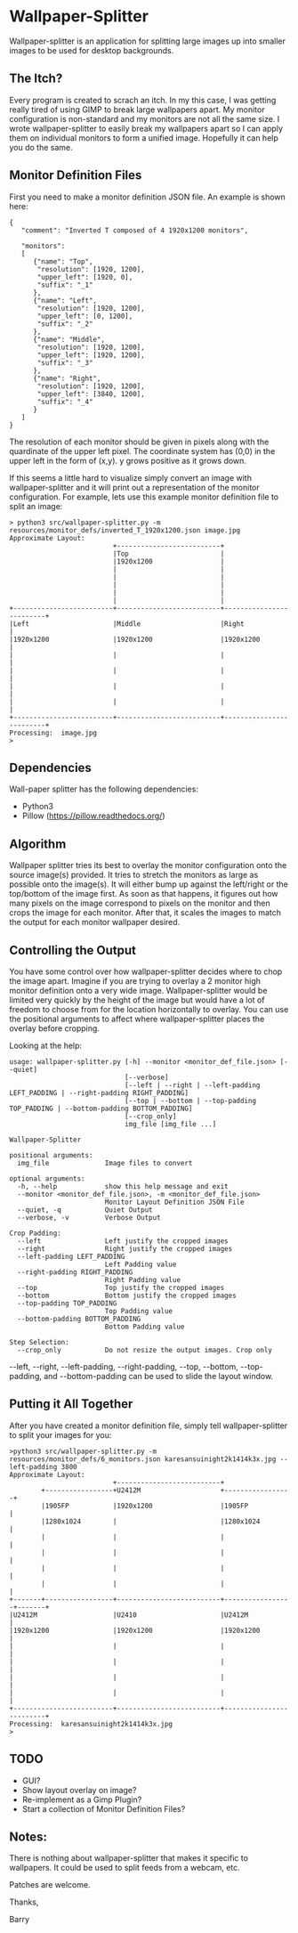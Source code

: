 Wallpaper-Splitter
==================

Wallpaper-splitter is an application for splitting large images up into smaller images to be used for desktop backgrounds.

The Itch?
-------
Every program is created to scrach an itch.   In my this case, I was getting
really tired of using GIMP to break large wallpapers apart.  My monitor configuration
is non-standard and my monitors are not all the same size.  I wrote wallpaper-splitter
to easily break my wallpapers apart so I can apply them on individual monitors to form
a unified image.  Hopefully it can help you do the same.

Monitor Definition Files
---------
First you need to make a monitor definition JSON file.  An example is shown here:
```
{
   "comment": "Inverted T composed of 4 1920x1200 monitors",

   "monitors":
   [
      {"name": "Top",
       "resolution": [1920, 1200],
       "upper_left": [1920, 0],
       "suffix": "_1"
      },
      {"name": "Left",
       "resolution": [1920, 1200],
       "upper_left": [0, 1200],
       "suffix": "_2"
      },
      {"name": "Middle",
       "resolution": [1920, 1200],
       "upper_left": [1920, 1200],
       "suffix": "_3"
      },
      {"name": "Right",
       "resolution": [1920, 1200],
       "upper_left": [3840, 1200],
       "suffix": "_4"
      }
   ]
}

```
The resolution of each monitor should be given in pixels along with the quardinate of the upper left
pixel.  The coordinate system has (0,0) in the upper left in the form of (x,y).  y grows positive as it grows
down.

If this seems a little hard to visualize simply convert an image with wallpaper-splitter and it will print
out a representation of the monitor configuration.  For example, lets use this example monitor definition file
to split an image:
```
> python3 src/wallpaper-splitter.py -m resources/monitor_defs/inverted_T_1920x1200.json image.jpg
Approximate Layout:
                          +--------------------------+
                          |Top                       |
                          |1920x1200                 |
                          |                          |
                          |                          |
                          |                          |
                          |                          |
                          |                          |
+-------------------------+--------------------------+-------------------------+
|Left                     |Middle                    |Right                    |
|1920x1200                |1920x1200                 |1920x1200                |
|                         |                          |                         |
|                         |                          |                         |
|                         |                          |                         |
|                         |                          |                         |
+-------------------------+--------------------------+-------------------------+
Processing:  image.jpg
>
```

Dependencies
------
Wall-paper splitter has the following dependencies:
   - Python3
   - Pillow (https://pillow.readthedocs.org/)

Algorithm
------
Wallpaper splitter tries its best to overlay the monitor configuration onto the
source image(s) provided.  It tries to stretch the monitors as large as possible
onto the image(s).  It will either bump up against the left/right or the top/bottom
of the image first.  As soon as that happens, it figures out how many pixels on the
image correspond to pixels on the monitor and then crops the image for each monitor.
After that, it scales the images to match the output for each monitor wallpaper
desired.

Controlling the Output
-------
You have some control over how wallpaper-splitter decides where to chop the image
apart.  Imagine if you are trying to overlay a 2 monitor high monitor definition
onto a very wide image.  Wallpaper-splitter would be limited very quickly by
the height of the image but would have a lot of freedom to choose from for
the location horizontally to overlay.  You can use the positional arguments to affect
where wallpaper-splitter places the overlay before cropping.

Looking at the help:
```
usage: wallpaper-splitter.py [-h] --monitor <monitor_def_file.json> [--quiet]
                             [--verbose]
                             [--left | --right | --left-padding LEFT_PADDING | --right-padding RIGHT_PADDING]
                             [--top | --bottom | --top-padding TOP_PADDING | --bottom-padding BOTTOM_PADDING]
                             [--crop_only]
                             img_file [img_file ...]

Wallpaper-Splitter

positional arguments:
  img_file              Image files to convert

optional arguments:
  -h, --help            show this help message and exit
  --monitor <monitor_def_file.json>, -m <monitor_def_file.json>
                        Monitor Layout Definition JSON File
  --quiet, -q           Quiet Output
  --verbose, -v         Verbose Output

Crop Padding:
  --left                Left justify the cropped images
  --right               Right justify the cropped images
  --left-padding LEFT_PADDING
                        Left Padding value
  --right-padding RIGHT_PADDING
                        Right Padding value
  --top                 Top justify the cropped images
  --bottom              Bottom justify the cropped images
  --top-padding TOP_PADDING
                        Top Padding value
  --bottom-padding BOTTOM_PADDING
                        Bottom Padding value

Step Selection:
  --crop_only           Do not resize the output images. Crop only

```

--left, --right, --left-padding, --right-padding, --top, --bottom, --top-padding, and --bottom-padding can
be used to slide the layout window.

Putting it All Together
--------
After you have created a monitor definition file, simply tell wallpaper-splitter to split your images for you:
```
>python3 src/wallpaper-splitter.py -m resources/monitor_defs/6_monitors.json karesansuinight2k1414k3x.jpg --left-padding 3800
Approximate Layout:
                          +--------------------------+
        +-----------------+U2412M                    +-----------------+
        |1905FP           |1920x1200                 |1905FP           |
        |1280x1024        |                          |1280x1024        |
        |                 |                          |                 |
        |                 |                          |                 |
        |                 |                          |                 |
        |                 |                          |                 |
+-------+-----------------+--------------------------+-----------------+-------+
|U2412M                   |U2410                     |U2412M                   |
|1920x1200                |1920x1200                 |1920x1200                |
|                         |                          |                         |
|                         |                          |                         |
|                         |                          |                         |
|                         |                          |                         |
+-------------------------+--------------------------+-------------------------+
Processing:  karesansuinight2k1414k3x.jpg
>
```

TODO
----
 - GUI?
 - Show layout overlay on image?
 - Re-implement as a Gimp Plugin?
 - Start a collection of Monitor Definition Files?

Notes:
-----
There is nothing about wallpaper-splitter that makes it specific to wallpapers.
It could be used to split feeds from a webcam, etc.

Patches are welcome.

Thanks,

Barry

